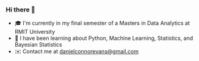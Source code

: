 ### Hi there 👋

- :mortar_board: I'm currently in my final semester of a Masters in Data Analytics at RMIT University
- 🌱 I have been learning about Python, Machine Learning, Statistics, and Bayesian Statistics
- :envelope: Contact me at [danielconnorevans@gmail.com](mailto:danielconnorevans@gmail.com)



